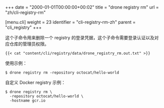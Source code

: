 +++
date = "2000-01-01T00:00:00+00:02"
title = "drone registry rm"
url = "zh/cli-registry-rm"

[menu.cli]
  weight = 23
  identifier = "cli-registry-rm-zh"
  parent = "cli_registry"
+++

<!--This subcommand deletes a named registry credentials. Please note this command requires authentication and administrative privilege to the repository.-->

这个子命令用来删除一个 registry 的登录凭据，这个子命令需要登录认证以及对应仓库的管理员权限。

```text
{{< cat "content/cli/registry/data/drone_registry_rm.out.txt" >}}
```

<!--Example usage:-->

使用示例：

```text
$ drone registry rm -repository octocat/hello-world
```

<!--Example usage with custom docker registry:-->

自定义 Docker registry 示例：

```text
$ drone registry rm \
  -repository octocat/hello-world \
  -hostname gcr.io
```

